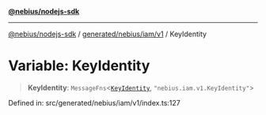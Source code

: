 [**@nebius/nodejs-sdk**](../../../../../README.md)

***

[@nebius/nodejs-sdk](../../../../../README.md) / [generated/nebius/iam/v1](../README.md) / KeyIdentity

# Variable: KeyIdentity

> **KeyIdentity**: `MessageFns`\<[`KeyIdentity`](../interfaces/KeyIdentity.md), `"nebius.iam.v1.KeyIdentity"`\>

Defined in: src/generated/nebius/iam/v1/index.ts:127
